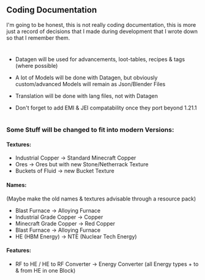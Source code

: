 ## Coding Documentation
I'm going to be honest, this is not really coding documentation, this is more just a record of decisions that I made during development that I wrote down so that I remember them.
#
- Datagen will be used for advancements, loot-tables, recipes & tags (where possible)
- A lot of Models will be done with Datagen, but obviously custom/advanced Models will remain as Json/Blender Files
- Translation will be done with lang files, not with Datagen

- Don't forget to add EMI & JEI compatability once they port beyond 1.21.1
#
### Some Stuff will be changed to fit into modern Versions:
#### Textures:
- Industrial Copper -> Standard Minecraft Copper
- Ores -> Ores but with new Stone/Netherrack Texture
- Buckets of Fluid -> new Bucket Texture
#### Names:
(Maybe make the old names & textures advisable through a resource pack)
- Blast Furnace -> Alloying Furnace
- Industrial Grade Copper -> Copper
- Minecraft Grade Copper -> Red Copper
- Blast Furnace -> Alloying Furnace
- HE (HBM Energy) -> NTE (Nuclear Tech Energy)
#### Features:
- RF to HE / HE to RF Converter -> Energy Converter (all Energy types  + to & from HE in one Block)
